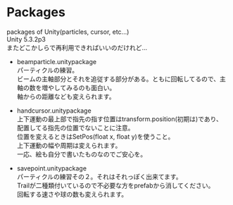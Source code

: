 # Packages
  packages of Unity(particles, cursor, etc...)  
  Unity 5.3.2p3  
  またどこかしらで再利用できればいいのだけれど...

* beamparticle.unitypackage  
  パーティクルの練習。  
  ビームの主軸部分とそれを追従する部分がある。ともに回転してるので、主軸の数を増やしてみるのも面白い。  
  軸からの距離なども変えられます。  

* handcursor.unitypackage  
  上下運動の最上部で指先の指す位置はtransform.position(初期は)であり、配置してる指先の位置でないことに注意。  
  位置を変えるときはSetPos(float x, float y)を使うこと。  
  上下運動の幅や周期は変えられます。  
  一応、絵も自分で書いたものなのでご安心を。  

* savepoint.unitypackage  
  パーティクルの練習その２。それはそれっぽく出来てます。  
  Trailが二種類付いているので不必要な方をprefabから消してください。  
  回転する速さや球の数も変えられます。  
